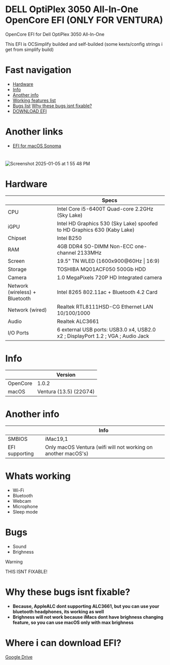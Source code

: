 # DELL OptiPlex 3050 All-In-One OpenCore EFI (ONLY FOR VENTURA)
OpenCore EFI for Dell OptiPlex 3050 All-In-One


This EFI is OCSimplify builded and self-builded (some kexts/config strings i get from simplify build)

# Fast navigation
- [Hardware](#hardware)
- [Info](#info)
- [Another info](#another-info)
- [Working features list](#whats-working)
- [Bugs list](#bugs)  [Why these bugs isnt fixable?](#why-these-bugs-isnt-fixable)
- [DOWNLOAD EFI](#where-i-can-download-efi)

# Another links
- [EFI for macOS Sonoma](https://github.com/lowplgr/DellOP3050AIO-ocefi/blob/main/SonomaEFI.md)



# 
![Screenshot 2025-01-05 at 1 55 48 PM](https://github.com/user-attachments/assets/d003cb9b-416a-46f5-b4af-f100edbc03bd)

# Hardware
|           | Specs |
| --------- | ----- |
| CPU       | Intel Core i5-6400T Quad-core 2.2GHz (Sky Lake) |
| iGPU      | Intel HD Graphics 530 (Sky Lake) spoofed to HD Graphics 630 (Kaby Lake) |
| Chipset   | Intel B250 |
| RAM       | 4GB DDR4 SO-DIMM Non-ECC one-channel 2133MHz |
| Screen    | 19.5" TN WLED (1600x900@60Hz \| 16:9) |
| Storage   | TOSHIBA MQ01ACF050 500Gb HDD |
| Camera    | 1.0 MegaPixels 720P HD Integrated camera |
| Network (wireless) + Bluetooth | Intel 8265 802.11ac + Bluetooth 4.2 Card |
| Network (wired) | Realtek RTL8111HSD-CG Ethernet LAN 10/100/1000 |
| Audio     | Realtek ALC3661 |
| I/O Ports | 6 external USB ports: USB3.0 x4, USB2.0 x2 ; DisplayPort 1.2 ; VGA ; Audio Jack |


# Info
|         | Version |
| ------- | ------- |
| OpenCore | 1.0.2 |
| macOS   | Ventura (13.5) (22G74) |

# Another info
|        | Info |
| ------ | ---- |
| SMBIOS | iMac19,1 |
| EFI supporting | Only macOS Ventura (wifi will not working on another macOS's) |












# Whats working
- Wi-Fi
- Bluetooth
- Webcam 
- Microphone
- Sleep mode

# Bugs
- Sound
- Brighness
> [!WARNING]
> THIS ISNT FIXABLE!

# Why these bugs isnt fixable?
- **Because, AppleALC dont supporting ALC3661, but you can use your bluetooth headphones, its working as well**
- **Brighness will not work because iMacs dont have brighness changing feature, so you can use macOS only with max brighness**

# Where i can download EFI?
[Google Drive](https://drive.google.com/file/d/1Qm5sjW4J-ZBitujzjBC6MjAJiXDzXTsK/view?usp=share_link)



